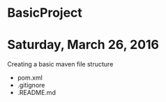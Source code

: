 # BasicProject

# Saturday, March 26, 2016

Creating a basic maven file structure
* pom.xml
* .gitignore
* .README.md

